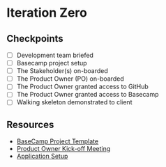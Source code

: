 # Iteration Zero

## Checkpoints

- [ ] Development team briefed
- [ ] Basecamp project setup
- [ ] The Stakeholder(s) on-boarded
- [ ] The Product Owner (PO) on-boarded
- [ ] The Product Owner granted access to GitHub
- [ ] The Product Owner granted access to Basecamp
- [ ] Walking skeleton demonstrated to client

## Resources

- [BaseCamp Project Template](https://3.basecamp.com/3260598/templates/7872865)
- [Product Owner Kick-off Meeting](./kickoff)
- [Application Setup](https://github.com/civilcode/magasin/blob/master/guides/setup/README.md)
